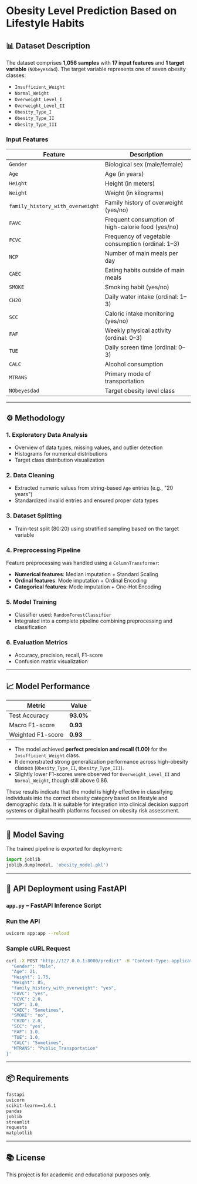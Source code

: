 # Obesity Level Prediction Based on Lifestyle Habits

## 📊 Dataset Description

The dataset comprises **1,056 samples** with **17 input features** and **1 target variable** (`NObeyesdad`). The target variable represents one of seven obesity classes:

- `Insufficient_Weight`
- `Normal_Weight`
- `Overweight_Level_I`
- `Overweight_Level_II`
- `Obesity_Type_I`
- `Obesity_Type_II`
- `Obesity_Type_III`

### Input Features

| Feature | Description |
|--------|-------------|
| `Gender` | Biological sex (male/female) |
| `Age` | Age (in years) |
| `Height` | Height (in meters) |
| `Weight` | Weight (in kilograms) |
| `family_history_with_overweight` | Family history of overweight (yes/no) |
| `FAVC` | Frequent consumption of high-calorie food (yes/no) |
| `FCVC` | Frequency of vegetable consumption (ordinal: 1–3) |
| `NCP` | Number of main meals per day |
| `CAEC` | Eating habits outside of main meals |
| `SMOKE` | Smoking habit (yes/no) |
| `CH2O` | Daily water intake (ordinal: 1–3) |
| `SCC` | Caloric intake monitoring (yes/no) |
| `FAF` | Weekly physical activity (ordinal: 0–3) |
| `TUE` | Daily screen time (ordinal: 0–3) |
| `CALC` | Alcohol consumption |
| `MTRANS` | Primary mode of transportation |
| `NObeyesdad` | Target obesity level class |

---

## ⚙️ Methodology

### 1. **Exploratory Data Analysis**
- Overview of data types, missing values, and outlier detection
- Histograms for numerical distributions
- Target class distribution visualization

### 2. **Data Cleaning**
- Extracted numeric values from string-based `Age` entries (e.g., "20 years")
- Standardized invalid entries and ensured proper data types

### 3. **Dataset Splitting**
- Train-test split (80:20) using stratified sampling based on the target variable

### 4. **Preprocessing Pipeline**
Feature preprocessing was handled using a `ColumnTransformer`:
- **Numerical features**: Median imputation + Standard Scaling
- **Ordinal features**: Mode imputation + Ordinal Encoding
- **Categorical features**: Mode imputation + One-Hot Encoding

### 5. **Model Training**
- Classifier used: `RandomForestClassifier`
- Integrated into a complete pipeline combining preprocessing and classification

### 6. **Evaluation Metrics**
- Accuracy, precision, recall, F1-score
- Confusion matrix visualization

---

## 📈 Model Performance

| Metric | Value |
|--------|-------|
| Test Accuracy | **93.0%** |
| Macro F1-score | **0.93** |
| Weighted F1-score | **0.93** |

- The model achieved **perfect precision and recall (1.00)** for the `Insufficient_Weight` class.
- It demonstrated strong generalization performance across high-obesity classes (`Obesity_Type_II`, `Obesity_Type_III`).
- Slightly lower F1-scores were observed for `Overweight_Level_II` and `Normal_Weight`, though still above 0.86.

These results indicate that the model is highly effective in classifying individuals into the correct obesity category based on lifestyle and demographic data. It is suitable for integration into clinical decision support systems or digital health platforms focused on obesity risk assessment.

---

## 💾 Model Saving

The trained pipeline is exported for deployment:

```python
import joblib
joblib.dump(model, 'obesity_model.pkl')
````

---

## 🚀 API Deployment using FastAPI

### `app.py` – FastAPI Inference Script

### Run the API

```bash
uvicorn app:app --reload
```

### Sample cURL Request

```bash
curl -X POST "http://127.0.0.1:8000/predict" -H "Content-Type: application/json" -d '{
  "Gender": "Male",
  "Age": 21,
  "Height": 1.75,
  "Weight": 85,
  "family_history_with_overweight": "yes",
  "FAVC": "yes",
  "FCVC": 2.0,
  "NCP": 3.0,
  "CAEC": "Sometimes",
  "SMOKE": "no",
  "CH2O": 2.0,
  "SCC": "yes",
  "FAF": 1.0,
  "TUE": 1.0,
  "CALC": "Sometimes",
  "MTRANS": "Public_Transportation"
}'
```

---

## 📦 Requirements

```txt
fastapi
uvicorn
scikit-learn==1.6.1   
pandas
joblib
streamlit
requests
matplotlib
```

---

## 📚 License

This project is for academic and educational purposes only.

